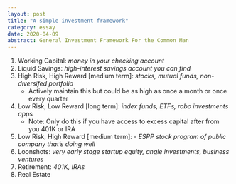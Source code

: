 ```yaml
---
layout: post
title: "A simple investment framework"
category: essay
date: 2020-04-09
abstract: General Investment Framework For the Common Man
---
```


1. Working Capital: _money in your checking account_ 
2. Liquid Savings: _high-interest savings account you can find_
3. High Risk, High Reward [medium term]: _stocks, mutual funds, non-diversifed portfolio_ 
    * Actively maintain this but could be as high as once a month or once every quarter
4. Low Risk, Low Reward [long term]: _index funds, ETFs, robo investments apps_
    * Note: Only do this if you have access to excess capital after from you 401K or IRA
5. Low Risk, High Reward [medium term]: - _ESPP stock program of public company that’s doing well_
6. Loonshots: _very early stage startup equity, angle investments, business ventures_
7. Retirement: _401K, IRAs_ 
8. Real Estate